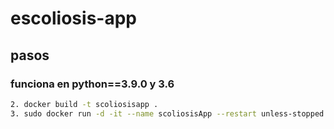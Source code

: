 # escoliosis-app
## pasos
### funciona en python==3.9.0 y 3.6 

```bash 
2. docker build -t scoliosisapp .
3. sudo docker run -d -it --name scoliosisApp --restart unless-stopped --publish 7000:4000 scoliosisapp ```

